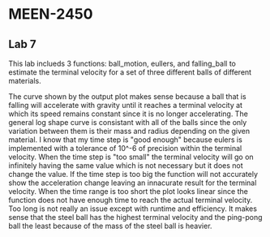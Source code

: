 # MEEN-2450
## Lab 7
This lab inclueds 3 functions: ball_motion, eullers, and falling_ball to estimate the terminal velocity for a set of three different balls of different materials. 

The curve shown by the output plot makes sense because a ball that is falling will accelerate with gravity until it reaches a terminal velocity at which its speed remains constant since it is no longer accelerating. The  general log shape curve is consistant with all of the balls since the only variation between them is their mass and radius depending on the given material. I know that my time step is "good enough" because eulers is implemented with a tolerance of 10^-6 of precision within the terminal velocity. When the time step is "too small" the terminal velocity will go on infinitely having the same value which is not necessary but it does not change the value. If the time step is too big the function will not accurately show the acceleration change leaving an innacurate result for the terminal velocity. When the time range is too short the plot looks linear since the function does not have enough time to reach the actual terminal velocity. Too long is not really an issue except with runtime and efficiency. It makes sense that the steel ball has the highest terminal velocity and the ping-pong ball the least because of the mass of the steel ball is heavier. 
